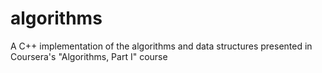 # algorithms
A C++ implementation of the algorithms and data structures presented in Coursera's "Algorithms, Part I"  course
